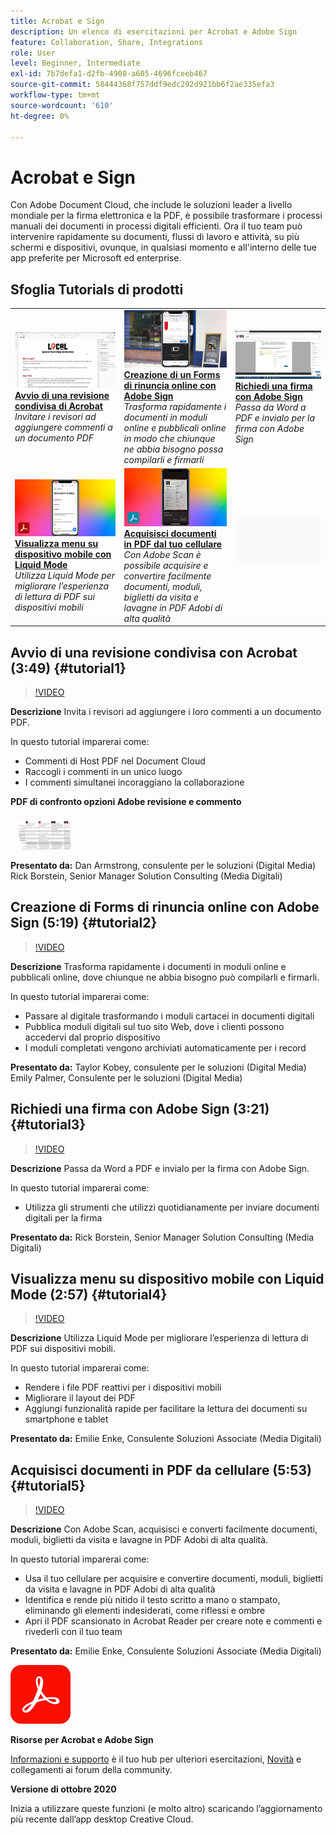 ```yaml
---
title: Acrobat e Sign
description: Un elenco di esercitazioni per Acrobat e Adobe Sign
feature: Collaboration, Share, Integrations
role: User
level: Beginner, Intermediate
exl-id: 7b7defa1-d2fb-4908-a605-4696fceeb467
source-git-commit: 58444368f757ddf9edc292d921bb6f2ae335efa3
workflow-type: tm+mt
source-wordcount: '610'
ht-degree: 0%

---
```


# Acrobat e Sign

Con Adobe Document Cloud, che include le soluzioni leader a livello mondiale per la firma elettronica e la PDF, è possibile trasformare i processi manuali dei documenti in processi digitali efficienti. Ora il tuo team può intervenire rapidamente su documenti, flussi di lavoro e attività, su più schermi e dispositivi, ovunque, in qualsiasi momento e all&#39;interno delle tue app preferite per Microsoft ed enterprise.

## Sfoglia Tutorials di prodotti

<table style="table-layout:fixed">
<tr>
 <td>
   <a href="acrobat-sign.md#tutorial1">
      <img alt="Avvio di una revisione condivisa di Acrobat" src="../assets/acrobat_sharedreview_armstrong.jpg" />
   </a>
    <div>
   <a href="acrobat-sign.md#tutorial1"><strong>Avvio di una revisione condivisa di Acrobat</strong></a>
    </div>
    <em>Invitare i revisori ad aggiungere commenti a un documento PDF</em>
    <br>
  </td>
  <td>
    <a href="acrobat-sign.md#tutorial2">
        <img alt="Creazione di un Forms di rinuncia online con Adobe Sign" src="../assets/sign_webforms_palmer-kobey_thumbnail.jpg" />
    </a>
    <div>
    <a href="acrobat-sign.md#tutorial2"><strong>Creazione di un Forms di rinuncia online con Adobe Sign</strong></a>
    </div>
    <em>Trasforma rapidamente i documenti in moduli online e pubblicali online in modo che chiunque ne abbia bisogno possa compilarli e firmarli</em>
    <br>
  </td>
  <td>
   <a href="acrobat-sign.md#tutorial3">
      <img alt="Richiedi una firma con Adobe Sign" src="../assets/sign_request-signature_borstein_thumbnail.jpg" />
   </a>
    <div>
    <a href="acrobat-sign.md#tutorial3"><strong>Richiedi una firma con Adobe Sign</strong></a>
    </div>
    <em>Passa da Word a PDF e invialo per la firma con Adobe Sign</em>
    <br>
  </td>
</tr>
<tr>
 <td>
   <a href="acrobat-sign.md#tutorial4">
      <img alt="Visualizza i menu su dispositivo mobile con Liquid Mode" src="../assets/acrobat_liquidmode_enke_thumbnail.jpg" />
   </a>
    <div>
   <a href="acrobat-sign.md#tutorial4"><strong>Visualizza menu su dispositivo mobile con Liquid Mode</strong></a>
    </div>
    <em>Utilizza Liquid Mode per migliorare l’esperienza di lettura di PDF sui dispositivi mobili</em>
    <br>
  </td>
  <td>
    <a href="acrobat-sign.md#tutorial5">
        <img alt="Acquisire documenti in PDF da un cellulare" src="../assets/acrobat_scan_enke.jpg" />
    </a>
    <div>
    <a href="acrobat-sign.md#tutorial5"><strong>Acquisisci documenti in PDF dal tuo cellulare</strong></a>
    </div>
    <em>Con Adobe Scan è possibile acquisire e convertire facilmente documenti, moduli, biglietti da visita e lavagne in PDF Adobi di alta qualità</em>
    <br>
  </td>
  <td>
    <img alt="Spaziatore" src="../assets/Gray_thumbnail.png" />
    <div>
    <br>
  </td>
</tr>
</table>

## Avvio di una revisione condivisa con Acrobat (3:49) {#tutorial1}

>[!VIDEO](https://video.tv.adobe.com/v/326777?hidetitle=true)

**Descrizione**
Invita i revisori ad aggiungere i loro commenti a un documento PDF.

In questo tutorial imparerai come:
* Commenti di Host PDF nel Document Cloud
* Raccogli i commenti in un unico luogo
* I commenti simultanei incoraggiano la collaborazione

**PDF di confronto opzioni Adobe revisione e commento**

[![Immagine di confronto](../assets/ComparisonPDF_thumbnail_96.png)](../assets/Adobe_Review_and_Comment_Comparisons.pdf)

**Presentato da:**
Dan Armstrong, consulente per le soluzioni (Digital Media)
Rick Borstein, Senior Manager Solution Consulting (Media Digitali)

## Creazione di Forms di rinuncia online con Adobe Sign (5:19) {#tutorial2}

>[!VIDEO](https://video.tv.adobe.com/v/326776?hidetitle=true)

**Descrizione**
Trasforma rapidamente i documenti in moduli online e pubblicali online, dove chiunque ne abbia bisogno può compilarli e firmarli.

In questo tutorial imparerai come:
* Passare al digitale trasformando i moduli cartacei in documenti digitali
* Pubblica moduli digitali sul tuo sito Web, dove i clienti possono accedervi dal proprio dispositivo
* I moduli completati vengono archiviati automaticamente per i record

**Presentato da:**
Taylor Kobey, consulente per le soluzioni (Digital Media)
Emily Palmer, Consulente per le soluzioni (Digital Media)

## Richiedi una firma con Adobe Sign (3:21) {#tutorial3}

>[!VIDEO](https://video.tv.adobe.com/v/326801?hidetitle=true)

**Descrizione**
Passa da Word a PDF e invialo per la firma con Adobe Sign.

In questo tutorial imparerai come:
* Utilizza gli strumenti che utilizzi quotidianamente per inviare documenti digitali per la firma

**Presentato da:**
Rick Borstein, Senior Manager Solution Consulting (Media Digitali)

## Visualizza menu su dispositivo mobile con Liquid Mode (2:57) {#tutorial4}

>[!VIDEO](https://video.tv.adobe.com/v/327093?hidetitle=true)

**Descrizione**
Utilizza Liquid Mode per migliorare l’esperienza di lettura di PDF sui dispositivi mobili.

In questo tutorial imparerai come:
* Rendere i file PDF reattivi per i dispositivi mobili
* Migliorare il layout dei PDF
* Aggiungi funzionalità rapide per facilitare la lettura dei documenti su smartphone e tablet

**Presentato da:**
Emilie Enke, Consulente Soluzioni Associate (Media Digitali)

## Acquisisci documenti in PDF da cellulare (5:53) {#tutorial5}

>[!VIDEO](https://video.tv.adobe.com/v/327094?hidetitle=true)

**Descrizione**
Con Adobe Scan, acquisisci e converti facilmente documenti, moduli, biglietti da visita e lavagne in PDF Adobi di alta qualità.

In questo tutorial imparerai come:
* Usa il tuo cellulare per acquisire e convertire documenti, moduli, biglietti da visita e lavagne in PDF Adobi di alta qualità
* Identifica e rende più nitido il testo scritto a mano o stampato, eliminando gli elementi indesiderati, come riflessi e ombre
* Apri il PDF scansionato in Acrobat Reader per creare note e commenti e rivederli con il tuo team

**Presentato da:**
Emilie Enke, Consulente Soluzioni Associate (Media Digitali)

![Logo DC](../assets/Doc-Cloud-256.png)

**Risorse per Acrobat e Adobe Sign**

[Informazioni e supporto](https://helpx.adobe.com/it/support/document-cloud.html) è il tuo hub per ulteriori esercitazioni, [Novità](https://helpx.adobe.com/it/acrobat/using/whats-new.html) e collegamenti ai forum della community.

**Versione di ottobre 2020**

Inizia a utilizzare queste funzioni (e molto altro) scaricando l’aggiornamento più recente dall’app desktop Creative Cloud.
